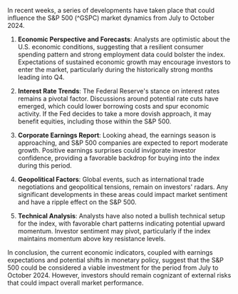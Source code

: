 In recent weeks, a series of developments have taken place that could influence the S&P 500 (^GSPC) market dynamics from July to October 2024. 

1. **Economic Perspective and Forecasts**: Analysts are optimistic about the U.S. economic conditions, suggesting that a resilient consumer spending pattern and strong employment data could bolster the index. Expectations of sustained economic growth may encourage investors to enter the market, particularly during the historically strong months leading into Q4.

2. **Interest Rate Trends**: The Federal Reserve's stance on interest rates remains a pivotal factor. Discussions around potential rate cuts have emerged, which could lower borrowing costs and spur economic activity. If the Fed decides to take a more dovish approach, it may benefit equities, including those within the S&P 500.

3. **Corporate Earnings Report**: Looking ahead, the earnings season is approaching, and S&P 500 companies are expected to report moderate growth. Positive earnings surprises could invigorate investor confidence, providing a favorable backdrop for buying into the index during this period.

4. **Geopolitical Factors**: Global events, such as international trade negotiations and geopolitical tensions, remain on investors' radars. Any significant developments in these areas could impact market sentiment and have a ripple effect on the S&P 500.

5. **Technical Analysis**: Analysts have also noted a bullish technical setup for the index, with favorable chart patterns indicating potential upward momentum. Investor sentiment may pivot, particularly if the index maintains momentum above key resistance levels.

In conclusion, the current economic indicators, coupled with earnings expectations and potential shifts in monetary policy, suggest that the S&P 500 could be considered a viable investment for the period from July to October 2024. However, investors should remain cognizant of external risks that could impact overall market performance.